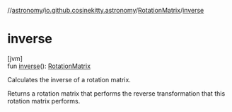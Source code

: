 //[astronomy](../../../index.md)/[io.github.cosinekitty.astronomy](../index.md)/[RotationMatrix](index.md)/[inverse](inverse.md)

# inverse

[jvm]\
fun [inverse](inverse.md)(): [RotationMatrix](index.md)

Calculates the inverse of a rotation matrix.

Returns a rotation matrix that performs the reverse transformation that this rotation matrix performs.
